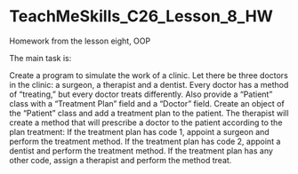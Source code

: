 # TeachMeSkills_C26_Lesson_8_HW
Homework from the lesson eight, OOP

The main task is:

Create a program to simulate the work of a clinic.
Let there be three doctors in the clinic: a surgeon, a therapist and a dentist.
Every doctor has a method of “treating,” but every doctor treats differently.
Also provide a “Patient” class with a “Treatment Plan” field and a “Doctor” field.
Create an object of the “Patient” class and add a treatment plan to the patient.
The therapist will create a method that will prescribe a doctor to the patient according to the plan
treatment:
If the treatment plan has code 1, appoint a surgeon and perform the treatment method.
If the treatment plan has code 2, appoint a dentist and perform the treatment method.
If the treatment plan has any other code, assign a therapist and perform the method
treat.
